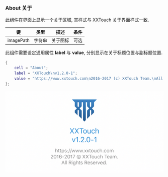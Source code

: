 ### About 关于

此组件在界面上显示一个关于区域, 其样式与 XXTouch 关于界面样式一致. 

|   键   |   类型   |   描述   |   条件   |
|--------|----------|----------|----------|
|imagePath|字符串|关于图标|可选|

此组件需要设定通用属性 **label** 与 **value**, 分别显示在关于标题位置与副标题位置. 

```lua
{
    cell = "About";
    label = "XXTouch\nv1.2.0-1";
    value = "https://www.xxtouch.com\n2016-2017 (c) XXTouch Team.\nAll Rights Reserved.";
};
```

![A0EE71ED-F67B-4A88-9E57-30F2C581E3A3.png-91kB](About/A0EE71ED-F67B-4A88-9E57-30F2C581E3A3.png)
